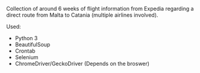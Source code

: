 Collection of around 6 weeks of flight information from Expedia regarding a direct route from Malta to Catania (multiple airlines involved). 

Used:
- Python 3
- BeautifulSoup
- Crontab
- Selenium
- ChromeDriver/GeckoDriver (Depends on the broswer)
